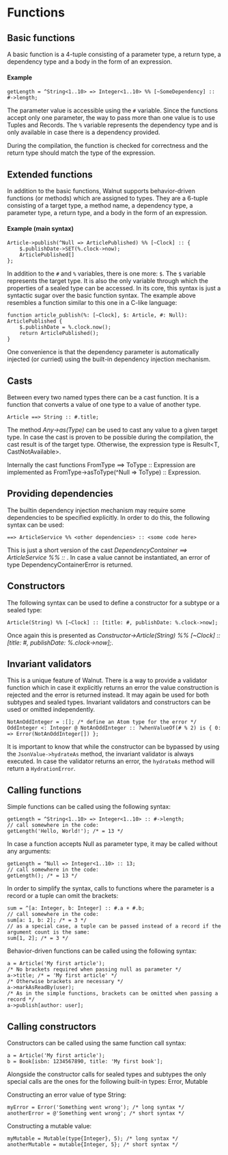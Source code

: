 # Functions

## Basic functions
A basic function is a 4-tuple consisting of a parameter type, a return type, a dependency type and a body in the form of an expression. 

#### Example
```walnut
getLength = ^String<1..10> => Integer<1..10> %% [~SomeDependency] :: #->length;
```

The parameter value is accessible using the `#` variable. Since the functions accept only one parameter, the way to
pass more than one value is to use Tuples and Records.
The `%` variable represents the dependency type and is only available in case there is a dependency provided. 

During the compilation, the function is checked for correctness and the return type should match the type of the expression.

## Extended functions
In addition to the basic functions, Walnut supports behavior-driven functions (or methods) which are assigned to types.
They are a 6-tuple consisting of a target type, a method name, a dependency type, a parameter type, a return type,
and a body in the form of an expression.

#### Example (main syntax)
```walnut
Article->publish(^Null => ArticlePublished) %% [~Clock] :: {
    $.publishDate->SET(%.clock->now);
    ArticlePublished[]
};
```
In addition to the `#` and `%` variables, there is one more: `$`. The `$` variable represents the target type.
It is also the only variable through which the properties of a sealed type can be accessed.
In its core, this syntax is just a syntactic sugar over the basic function syntax. The example above resembles a 
function similar to this one in a C-like language:
```
function article_publish(%: [~Clock], $: Article, #: Null): ArticlePublished {
    $.publishDate = %.clock.now();
    return ArticlePublished();
}
```
One convenience is that the dependency parameter is automatically injected (or curried) using the built-in dependency injection mechanism.

## Casts
Between every two named types there can be a cast function. It is a function that converts a value of one type to a value of another type.
```walnut
Article ==> String :: #.title;  
```

The method *Any->as(Type)* can be used to cast any value to a given target type. In case the cast is proven to be possible
during the compilation, the cast result is of the target type. Otherwise, the expression type is Result<T, CastNotAvailable>.

Internally the cast functions FromType ==> ToType :: Expression are implemented as FromType->asToType(^Null => ToType) :: Expression.

## Providing dependencies
The builtin dependency injection mechanism may require some dependencies to be specified explicitly. In order to do this,
the following syntax can be used:
```walnut
==> ArticleService %% <other dependencies> :: <some code here>
```
This is just a short version of the cast *DependencyContainer ==> ArticleService %% <other dependencies> :: <some code here>*.
In case a value cannot be instantiated, an error of type DependencyContainerError is returned.

## Constructors
The following syntax can be used to define a constructor for a subtype or a sealed type:
```
Article(String) %% [~Clock] :: [title: #, publishDate: %.clock->now];
```
Once again this is presented as *Constructor->Article(String) %% [~Clock] :: [title: #, publishDate: %.clock->now];*.

## Invariant validators
This is a unique feature of Walnut. There is a way to provide a validator function which in case it explicitly returns an 
error the value construction is rejected and the error is returned instead. It may again be used for both subtypes and sealed types.
Invariant validators and constructors can be used or omitted independently.
```walnut
NotAnOddInteger = :[]; /* define an Atom type for the error */
OddInteger <: Integer @ NotAnOddInteger :: ?whenValueOf(# % 2) is { 0: => Error(NotAnOddInteger[]) };
```
It is important to know that while the constructor can be bypassed by using the `JsonValue->hydrateAs` method, 
the invariant validator is always executed. In case the validator returns an error, the `hydrateAs` method will return a `HydrationError`.

## Calling functions
Simple functions can be called using the following syntax:
```walnut
getLength = ^String<1..10> => Integer<1..10> :: #->length;
// call somewhere in the code:
getLength('Hello, World!'); /* = 13 */
```
In case a function accepts Null as parameter type, it may be called without any arguments:
```walnut
getLength = ^Null => Integer<1..10> :: 13;
// call somewhere in the code:
getLength(); /* = 13 */
```
In order to simplify the syntax, calls to functions where the parameter is a record or a tuple can omit the brackets:
```walnut
sum = ^[a: Integer, b: Integer] :: #.a + #.b;
// call somewhere in the code:
sum[a: 1, b: 2]; /* = 3 */
// as a special case, a tuple can be passed instead of a record if the argument count is the same:
sum[1, 2]; /* = 3 */
```

Behavior-driven functions can be called using the following syntax:
```walnut
a = Article('My first article');
/* No brackets required when passing null as parameter */
a->title; /* = 'My first article' */
/* Otherwise brackets are necessary */
a->markAsReadBy(user);
/* As in the simple functions, brackets can be omitted when passing a record */
a->publish[author: user];
```

## Calling constructors
Constructors can be called using the same function call syntax:
```walnut
a = Article('My first article');
b = Book[isbn: 1234567890, title: 'My first book'];
```
Alongside the constructor calls for sealed types and subtypes the only special calls are the ones for the following built-in types:
Error, Mutable

Constructing an error value of type String:
```walnut
myError = Error('Something went wrong'); /* long syntax */
anotherError = @'Something went wrong'; /* short syntax */
```
Constructing a mutable value:
```walnut
myMutable = Mutable(type{Integer}, 5); /* long syntax */
anotherMutable = mutable{Integer, 5}; /* short syntax */
```
